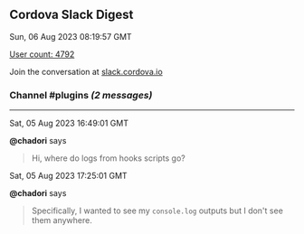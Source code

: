 ## Cordova Slack Digest
Sun, 06 Aug 2023 08:19:57 GMT

[User count: 4792](https://cordova.slack.com/)


Join the conversation at [slack.cordova.io](http://slack.cordova.io/)

### __Channel #plugins__ _(2 messages)_
---

Sat, 05 Aug 2023 16:49:01 GMT

__@chadori__ says 
> Hi, where do logs from hooks scripts go?
> 

Sat, 05 Aug 2023 17:25:01 GMT

__@chadori__ says 
> Specifically, I wanted to see my `console.log` outputs but I don't see them anywhere.
> 
